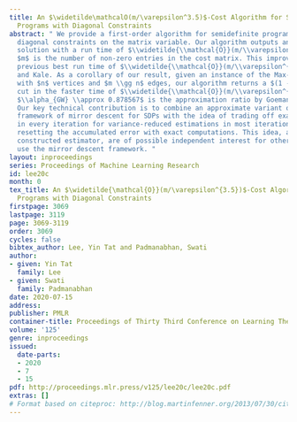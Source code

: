 ```yaml
---
title: An $\widetilde\mathcalO(m/\varepsilon^3.5)$-Cost Algorithm for Semidefinite
  Programs with Diagonal Constraints
abstract: " We provide a first-order algorithm for semidefinite programs (SDPs) with
  diagonal constraints on the matrix variable. Our algorithm outputs an $\\varepsilon$-optimal
  solution with a run time of $\\widetilde{\\mathcal{O}}(m/\\varepsilon^{3.5})$, where
  $m$ is the number of non-zero entries in the cost matrix. This improves upon the
  previous best run time of $\\widetilde{\\mathcal{O}}(m/\\varepsilon^{4.5})$ by Arora
  and Kale. As a corollary of our result, given an instance of the Max-Cut problem
  with $n$ vertices and $m \\gg n$ edges, our algorithm returns a $(1 - \\varepsilon)\\alpha_{GW}$
  cut in the faster time of $\\widetilde{\\mathcal{O}}(m/\\varepsilon^{3.5})$, where
  $\\alpha_{GW} \\approx 0.878567$ is the approximation ratio by Goemans and Williamson.
  Our key technical contribution is to combine an approximate variant of the Arora-Kale
  framework of mirror descent for SDPs with the idea of trading off exact computations
  in every iteration for variance-reduced estimations in most iterations, only periodically
  resetting the accumulated error with exact computations. This idea, along with the
  constructed estimator, are of possible independent interest for other problems that
  use the mirror descent framework. "
layout: inproceedings
series: Proceedings of Machine Learning Research
id: lee20c
month: 0
tex_title: An $\widetilde{\mathcal{O}}(m/\varepsilon^{3.5})$-Cost Algorithm for Semidefinite
  Programs with Diagonal Constraints
firstpage: 3069
lastpage: 3119
page: 3069-3119
order: 3069
cycles: false
bibtex_author: Lee, Yin Tat and Padmanabhan, Swati
author:
- given: Yin Tat
  family: Lee
- given: Swati
  family: Padmanabhan
date: 2020-07-15
address: 
publisher: PMLR
container-title: Proceedings of Thirty Third Conference on Learning Theory
volume: '125'
genre: inproceedings
issued:
  date-parts:
  - 2020
  - 7
  - 15
pdf: http://proceedings.mlr.press/v125/lee20c/lee20c.pdf
extras: []
# Format based on citeproc: http://blog.martinfenner.org/2013/07/30/citeproc-yaml-for-bibliographies/
---
```

